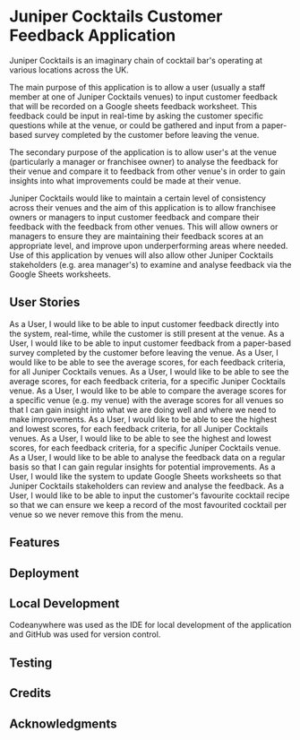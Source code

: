 # Juniper Cocktails Customer Feedback Application

Juniper Cocktails is an imaginary chain of cocktail bar's operating at various locations across the UK.

The main purpose of this application is to allow a user (usually a staff member at one of Juniper Cocktails venues) to input customer feedback that will be recorded on a Google sheets feedback worksheet.  This feedback could be input in real-time by asking the customer specific questions while at the venue, or could be gathered and input from a paper-based survey completed by the customer before leaving the venue.

The secondary purpose of the application is to allow user's at the venue (particularly a manager or franchisee owner) to analyse the feedback for their venue and compare it to feedback from other venue's in order to gain insights into what improvements could be made at their venue.

Juniper Cocktails would like to maintain a certain level of consistency across their venues and the aim of this application is to allow franchisee owners or managers to input customer feedback and compare their feedback with the feedback from other venues.  This will allow owners or managers to ensure they are maintaining their feedback scores at an appropriate level, and improve upon underperforming areas where needed.  Use of this application by venues will also allow other Juniper Cocktails stakeholders (e.g. area manager's) to examine and analyse feedback via the Google Sheets worksheets.


## User Stories

As a User, I would like to be able to input customer feedback directly into the system, real-time, while the customer is still present at the venue.
As a User, I would like to be able to input customer feedback from a paper-based survey completed by the customer before leaving the venue.
As a User, I would like to be able to see the average scores, for each feedback criteria, for all Juniper Cocktails venues.
As a User, I would like to be able to see the average scores, for each feedback criteria, for a specific Juniper Cocktails venue.
As a User, I would like to be able to compare the average scores for a specific venue (e.g. my venue) with the average scores for all venues so that I can gain insight into what we are doing well and where we need to make improvements.
As a User, I would like to be able to see the highest and lowest scores, for each feedback criteria, for all Juniper Cocktails venues.
As a User, I would like to be able to see the highest and lowest scores, for each feedback criteria, for a specific Juniper Cocktails venue.
As a User, I would like to be able to analyse the feedback data on a regular basis so that I can gain regular insights for potential improvements.
As a User, I would like the system to update Google Sheets worksheets so that Juniper Cocktails stakeholders can review and analyse the feedback.
As a User, I would like to be able to input the customer's favourite cocktail recipe so that we can ensure we keep a record of the most favourited cocktail per venue so we never remove this from the menu.


## Features

## Deployment

## Local Development
Codeanywhere was used as the IDE for local development of the application and GitHub was used for version control.

## Testing

## Credits

## Acknowledgments
